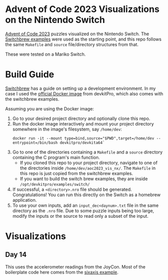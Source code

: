 # Advent of Code 2023 Visualizations on the Nintendo Switch

[Advent of Code 2023](https://adventofcode.com/2023) puzzles visualized on the Nintendo Switch. The [Switchbrew examples](https://github.com/switchbrew/switch-examples/) were used as the starting point, and this repo follows the same `Makefile` and `source` file/directory structures from that.

These were tested on a Mariko Switch.
# Build Guide
[Switchbrew](https://switchbrew.org/wiki/Setting_up_Development_Environment) has a guide on setting up a development environment. In my case I used the [official Docker image](https://hub.docker.com/r/devkitpro/devkita64) from devkitPro, which also comes with the switchbrew examples.

Assuming you are using the Docker image:
1. Go to your desired project directory and optionally clone this repo.
2. Run the docker image interactively and mount your project directory somewhere in the image's filesystem, say `/home/dev`:
    ```
    docker run -it --mount type=bind,source="$PWD",target=/home/dev --entrypoint=/bin/bash devkitpro/devkita64`
    ```
3. Go to one of the directories containing a `Makefile` and a `source` directory containing the C program's main function.
      - If you cloned this repo to your project directory, navigate to one of the directories inside `/home/dev/aoc2023_vis_nx/`. The `Makefile` in this repo is just copied from the switchbrew examples.
      - If you want to build the switch brew examples, they are inside `/opt/devkitpro/examples/switch/`
4. If successful, a `<directory>.nro` file should be generated. Congratulations! You can run this directly on the Switch as a homebrew application.
5. To use your own inputs, add an `input_dec<daynum>.txt` file in the same directory as the `.nro` file. Due to some puzzle inputs being too large, modify the inputs or the source to read only a subset of the input.

# Visualizations

## Day 14
This uses the accelerometer readings from the JoyCon. Most of the boilerplate code here comes from the [sixaxis example](https://github.com/switchbrew/switch-examples/blob/master/hid/sixaxis/source/main.c).


